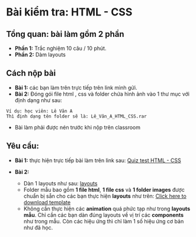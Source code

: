 # Bài kiểm tra: HTML - CSS

## Tổng quan: bài làm gồm 2 phần
- **Phần 1:** Trắc nghiệm 10 câu / 10 phút.
- **Phần 2:** Dàm layouts

## Cách nộp bài
- **Bài 1:** các bạn làm trên trực tiếp trên link mình gửi.
- **Bài 2:** Đóng gói file html , css và folder chứa hình ảnh vào 1 thư mục với định dạng như sau:
```
Ví dụ: học viên: Lê Văn A
Thì định dạng tên folder sẽ là: Lê_Văn_A_HTML_CSS.rar
```
- Bài làm phải được nén trước khi nộp trên classroom

## Yêu cầu:
- **Bài 1:** thực hiện trực tiếp bài làm trên link sau: [Quiz test HTML - CSS](https://forms.gle/hG4fanQSm9VkAJraA)

- **Bài 2:**
    - Dàn 1 layouts như sau: [layouts](https://preview.uideck.com/items/unfold/#work)
    - Folder mẫu bao gồm **1 file html**, **1 file css** và **1 folder images** được chuẩn bị sẵn cho các bạn thực hiện **layouts** như trên: [Click here to download template](https://drive.google.com/file/d/1mMRIN0YYm9KpceKzopeUkssmkjCGfggM/view?usp=sharing)
    - Không cần thực hiện các **animation** quá phức tạp như trong **layouts mẫu**. Chỉ cần các bạn dàn đúng layouts về vị trí các **components** như trong mẫu. Còn các hiệu ứng thì chỉ làm 1 số hiệu ứng cơ bản như đã học.


